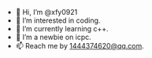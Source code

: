 - 👋 Hi, I’m @xfy0921
- 👀 I’m interested in coding.
- 🌱 I’m currently learning c++.
- 💞️ I’m a newbie on icpc.
- 📫 Reach me by 1444374620@qq.com.

<!---
xfy0921/xfy0921 is a ✨ special ✨ repository because its `README.md` (this file) appears on your GitHub profile.
You can click the Preview link to take a look at your changes.
--->
